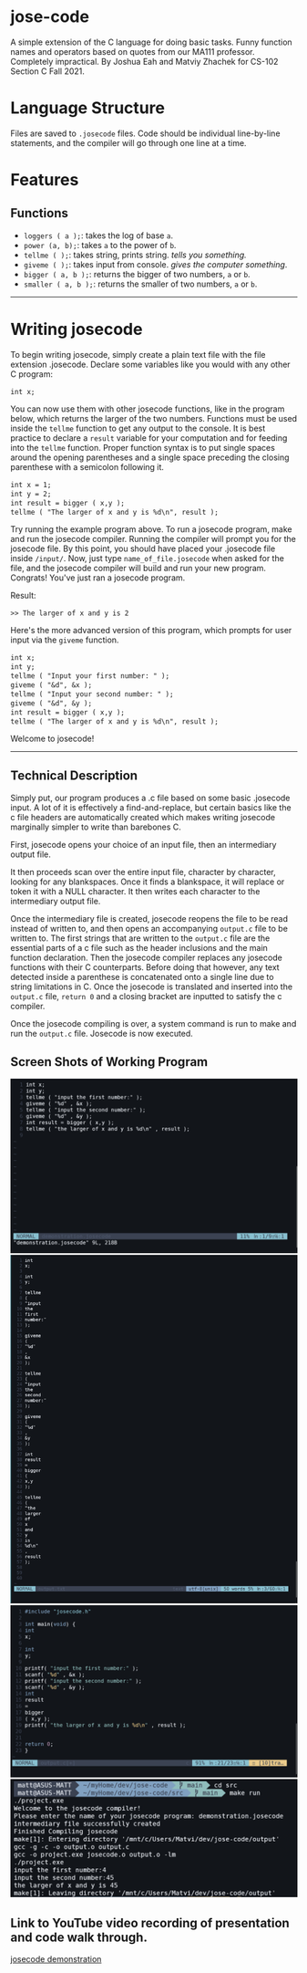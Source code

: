 # jose-code
A simple extension of the C language for doing basic tasks. Funny function names and operators based on quotes from our MA111 professor. Completely impractical. By Joshua Eah and Matviy Zhachek for CS-102 Section C Fall 2021.

# Language Structure
Files are saved to `.josecode` files. Code should be individual line-by-line statements, and the compiler will go through one line at a time.

# Features
## Functions
* `loggers ( a );`: takes the log of base `a`.
* `power (a, b);`: takes `a` to the power of `b`.
* `tellme ( );`: takes string, prints string. *tells you something.*
* `giveme ( );`: takes input from console. *gives the computer something*.
* `bigger ( a, b );`: returns the bigger of two numbers, `a` or `b`.
* `smaller ( a, b );`: returns the smaller of two numbers, `a` or `b`. 

___

# Writing josecode
To begin writing josecode, simply create a plain text file with the file extension .josecode. Declare some variables like you would with any other C program:
```
int x;
```
You can now use them with other josecode functions, like in the program below, which returns the larger of the two numbers. Functions must be used inside the `tellme` function to get any output to the console. It is best practice to declare a `result` variable for your computation and for feeding into the `tellme` function. Proper function syntax is to put single spaces around the opening parentheses and a single space preceding the closing parenthese with a semicolon following it.
```
int x = 1;
int y = 2;
int result = bigger ( x,y );
tellme ( "The larger of x and y is %d\n", result );
```
Try running the example program above. To run a josecode program, make and run the josecode compiler. Running the compiler will prompt you for the josecode file. By this point, you should have placed your .josecode file inside `/input/`. Now, just type `name_of_file.josecode` when asked for the file, and the josecode compiler will build and run your new program. Congrats! You've just ran a josecode program.

Result:
```
>> The larger of x and y is 2
```
Here's the more advanced version of this program, which prompts for user input via the `giveme` function. 
```
int x;
int y;
tellme ( "Input your first number: " );
giveme ( "&d", &x );
tellme ( "Input your second number: " );
giveme ( "&d", &y );
int result = bigger ( x,y );
tellme ( "The larger of x and y is %d\n", result );
```
Welcome to josecode!
___

## Technical Description

Simply put, our program produces a .c file based on some basic .josecode input. A lot of it is effectively a find-and-replace, but certain basics like the c file headers are automatically created which makes writing josecode marginally simpler to write than barebones C.

First, josecode opens your choice of an input file, then an intermediary output file. 

It then proceeds scan over the entire input file, character by character, looking for any blankspaces.
Once it finds a blankspace, it will replace or token it with a NULL character. It then writes each character to the intermediary output file.

Once the intermediary file is created, josecode reopens the file to be read instead of written to, and then opens an accompanying `output.c` file to be written to. The first strings that are written to the `output.c` file are the essential parts of a c file such as the header inclusions and the main function declaration.
Then the josecode compiler replaces any josecode functions with their C counterparts. 
Before doing that however, any text detected inside a parenthese is concatenated onto a single line due to string limitations in C.
Once the josecode is translated and inserted into the `output.c` file, `return 0` and a closing bracket are inputted to satisfy the c compiler.

Once the josecode compiling is over, a system command is run to make and run the `output.c` file.
Josecode is now executed.

## Screen Shots of Working Program

![josecode input](https://github.com/SnoWFLakE0s/jose-code/blob/main/images/demonstration%20input.PNG?raw=true)
![josecode intermediary](https://github.com/SnoWFLakE0s/jose-code/blob/main/images/output%20txt.PNG?raw=true)
![josecode output](https://github.com/SnoWFLakE0s/jose-code/blob/main/images/output%20c.PNG?raw=true)
![josecode running](https://github.com/SnoWFLakE0s/jose-code/blob/main/images/make%20run.PNG?raw=true)

## Link to YouTube video recording of presentation and code walk through.
[josecode demonstration](https://youtu.be/jdNY1pUd42k)

